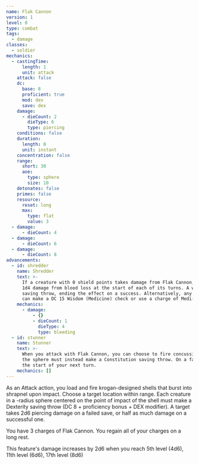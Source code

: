 ```yaml
---
name: Flak Cannon
version: 1
level: 0
type: combat
tags:
  - damage
classes:
  - soldier
mechanics:
  - castingTime:
      length: 1
      unit: attack
    attack: false
    dc:
      base: 8
      proficient: true
      mod: dex
      save: dex
    damage:
      - dieCount: 2
        dieType: 6
        type: piercing
    conditions: false
    duration:
      length: 0
      unit: instant
    concentration: false
    range:
      short: 30
      aoe:
        type: sphere
        size: 10
    detonates: false
    primes: false
    resource:
      reset: long
      max:
        type: flat
        value: 3
  - damage:
      - dieCount: 4
  - damage:
      - dieCount: 6
  - damage:
      - dieCount: 8
advancements:
  - id: shredder
    name: Shredder
    text: >-
      If a creature with 0 shield points takes damage from Flak Cannon, it becomes wounded. A wounded creature takes
      1d4 damage from blood loss at the start of each of its turns. A wounded creature can make a DC 15 Constitution
      saving throw, ending the effect on a success. Alternatively, any creature (including the wounded creature),
      can make a DC 15 Wisdom (Medicine) check or use a charge of Medi-gel, ending the effect on a success.
    mechanics:
      - damage:
          - {}
          - dieCount: 1
            dieType: 4
            type: bleeding
  - id: stunner
    name: Stunner
    text: >-
      When you attack with Flak Cannon, you can choose to fire concussive blasts dealing no damage. Creatures within
      the sphere must instead make a Constitution saving throw. On a failed save, a creature becomes stunned until
      the start of your next turn.
    mechanics: []
---
```

As an Attack action, you load and fire krogan-designed shells that burst into shrapnel upon impact. Choose a target location
within range. Each creature in a <me-distance length="10" adj />-radius sphere centered on the point of impact of the shell must make a Dexterity
saving throw (DC 8 + proficiency bonus + DEX modifier). A target takes 2d6 piercing damage on a failed save,
or half as much damage on a successful one.

You have 3 charges of Flak Cannon. You regain all of your charges on a long rest.

This feature's damage increases by 2d6 when you reach 5th level (4d6), 11th level (6d6), 17th level (8d6)
